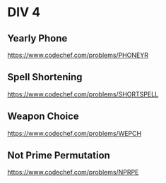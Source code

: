 # DIV 4

## Yearly Phone

https://www.codechef.com/problems/PHONEYR

## Spell Shortening
https://www.codechef.com/problems/SHORTSPELL


## Weapon Choice
https://www.codechef.com/problems/WEPCH

## Not Prime Permutation
https://www.codechef.com/problems/NPRPE

